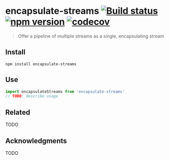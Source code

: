 # encapsulate-streams [![Build status](https://travis-ci.org/EricCrosson/encapsulate-streams.svg?branch=master)](https://travis-ci.org/EricCrosson/encapsulate-streams) [![npm version](https://img.shields.io/npm/v/encapsulate-streams.svg)](https://npmjs.org/package/encapsulate-streams) [![codecov](https://codecov.io/gh/EricCrosson/encapsulate-streams/branch/master/graph/badge.svg)](https://codecov.io/gh/EricCrosson/encapsulate-streams)

> Offer a pipeline of multiple streams as a single, encapsulating stream 

## Install

```shell
npm install encapsulate-streams
```

## Use

```typescript
import encapsulateStreams from 'encapsulate-streams'
// TODO: describe usage
```

## Related

TODO

## Acknowledgments

TODO
